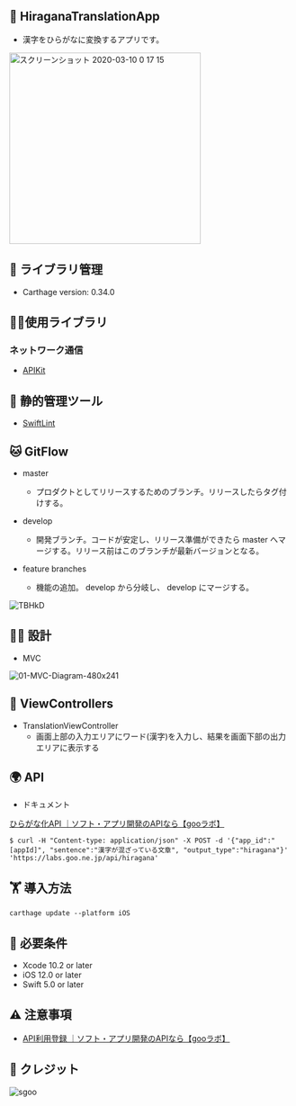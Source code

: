 ## 🚀 HiraganaTranslationApp
- 漢字をひらがなに変換するアプリです。

<img width="340" alt="スクリーンショット 2020-03-10 0 17 15" src="https://user-images.githubusercontent.com/38596913/76273654-bac67580-62c1-11ea-9bfb-af9028f12bd2.png">


## 📖 ライブラリ管理
- Carthage version: 0.34.0 

## 🧘‍♀️使用ライブラリ
### ネットワーク通信
- [APIKit](https://github.com/ishkawa/APIKit)

## 👮 静的管理ツール
- [SwiftLint](https://github.com/realm/SwiftLint)

## 🐱 GitFlow
- master
  - プロダクトとしてリリースするためのブランチ。リリースしたらタグ付けする。

- develop
  - 開発ブランチ。コードが安定し、リリース準備ができたら master へマージする。リリース前はこのブランチが最新バージョンとなる。

- feature branches
  - 機能の追加。 develop から分岐し、 develop にマージする。

![TBHkD](https://user-images.githubusercontent.com/38596913/75508280-eaa28d00-5a26-11ea-9d78-04a7a143ff06.png)

## 🧑‍💻 設計
- MVC

![01-MVC-Diagram-480x241](https://user-images.githubusercontent.com/38596913/75508274-e5ddd900-5a26-11ea-9228-23578f45b09c.png)

## 🌈 ViewControllers
- TranslationViewController
  - 画面上部の入力エリアにワード(漢字)を入力し、結果を画面下部の出力エリアに表示する
  
## 🌍 API
- ドキュメント

[ひらがな化API ｜ソフト・アプリ開発のAPIなら【gooラボ】](https://labs.goo.ne.jp/api/jp/hiragana-translation/)
``` 
$ curl -H "Content-type: application/json" -X POST -d '{"app_id":"[appId]", "sentence":"漢字が混ざっている文章", "output_type":"hiragana"}' 'https://labs.goo.ne.jp/api/hiragana'
```

## 🏋️ 導入方法
```
carthage update --platform iOS
```

## 🎡 必要条件
- Xcode 10.2 or later
- iOS 12.0 or later
- Swift 5.0 or later

## ⚠️ 注意事項
- [API利用登録 ｜ソフト・アプリ開発のAPIなら【gooラボ】](https://labs.goo.ne.jp/jp/apiregister/)

## 🎉 クレジット

![sgoo](https://user-images.githubusercontent.com/38596913/76199018-6aec9d80-6232-11ea-978d-3a73b8d7f332.png)

